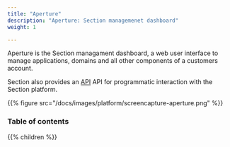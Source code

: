 ```yaml
---
title: "Aperture"
description: "Aperture: Section managemenet dashboard"
weight: 1

---
```


Aperture is the Section managament dashboard, a web user interface to manage applications, domains and all other components of a customers account.

Section also provides an [API](/api/) API for programmatic interaction with the Section platform.

{{% figure src="/docs/images/platform/screencapture-aperture.png" %}}

### Table of contents

{{% children %}}
